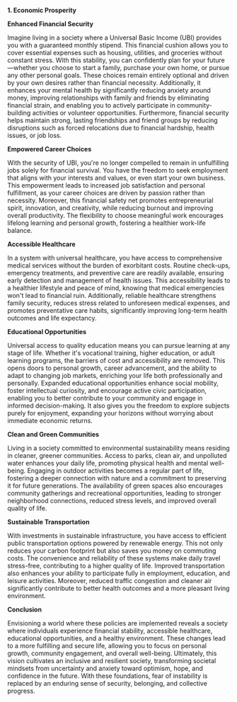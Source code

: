 **1. Economic Prosperity**

**Enhanced Financial Security**

Imagine living in a society where a Universal Basic Income (UBI) provides you with a guaranteed monthly stipend. This financial cushion allows you to cover essential expenses such as housing, utilities, and groceries without constant stress. With this stability, you can confidently plan for your future—whether you choose to start a family, purchase your own home, or pursue any other personal goals. These choices remain entirely optional and driven by your own desires rather than financial necessity. Additionally, it enhances your mental health by significantly reducing anxiety around money, improving relationships with family and friends by eliminating financial strain, and enabling you to actively participate in community-building activities or volunteer opportunities. Furthermore, financial security helps maintain strong, lasting friendships and friend groups by reducing disruptions such as forced relocations due to financial hardship, health issues, or job loss.

**Empowered Career Choices**

With the security of UBI, you're no longer compelled to remain in unfulfilling jobs solely for financial survival. You have the freedom to seek employment that aligns with your interests and values, or even start your own business. This empowerment leads to increased job satisfaction and personal fulfillment, as your career choices are driven by passion rather than necessity. Moreover, this financial safety net promotes entrepreneurial spirit, innovation, and creativity, while reducing burnout and improving overall productivity. The flexibility to choose meaningful work encourages lifelong learning and personal growth, fostering a healthier work-life balance.

**Accessible Healthcare**

In a system with universal healthcare, you have access to comprehensive medical services without the burden of exorbitant costs. Routine check-ups, emergency treatments, and preventive care are readily available, ensuring early detection and management of health issues. This accessibility leads to a healthier lifestyle and peace of mind, knowing that medical emergencies won't lead to financial ruin. Additionally, reliable healthcare strengthens family security, reduces stress related to unforeseen medical expenses, and promotes preventative care habits, significantly improving long-term health outcomes and life expectancy.

**Educational Opportunities**

Universal access to quality education means you can pursue learning at any stage of life. Whether it's vocational training, higher education, or adult learning programs, the barriers of cost and accessibility are removed. This opens doors to personal growth, career advancement, and the ability to adapt to changing job markets, enriching your life both professionally and personally. Expanded educational opportunities enhance social mobility, foster intellectual curiosity, and encourage active civic participation, enabling you to better contribute to your community and engage in informed decision-making. It also gives you the freedom to explore subjects purely for enjoyment, expanding your horizons without worrying about immediate economic returns.

**Clean and Green Communities**

Living in a society committed to environmental sustainability means residing in cleaner, greener communities. Access to parks, clean air, and unpolluted water enhances your daily life, promoting physical health and mental well-being. Engaging in outdoor activities becomes a regular part of life, fostering a deeper connection with nature and a commitment to preserving it for future generations. The availability of green spaces also encourages community gatherings and recreational opportunities, leading to stronger neighborhood connections, reduced stress levels, and improved overall quality of life.

**Sustainable Transportation**

With investments in sustainable infrastructure, you have access to efficient public transportation options powered by renewable energy. This not only reduces your carbon footprint but also saves you money on commuting costs. The convenience and reliability of these systems make daily travel stress-free, contributing to a higher quality of life. Improved transportation also enhances your ability to participate fully in employment, education, and leisure activities. Moreover, reduced traffic congestion and cleaner air significantly contribute to better health outcomes and a more pleasant living environment.

**Conclusion**

Envisioning a world where these policies are implemented reveals a society where individuals experience financial stability, accessible healthcare, educational opportunities, and a healthy environment. These changes lead to a more fulfilling and secure life, allowing you to focus on personal growth, community engagement, and overall well-being. Ultimately, this vision cultivates an inclusive and resilient society, transforming societal mindsets from uncertainty and anxiety toward optimism, hope, and confidence in the future. With these foundations, fear of instability is replaced by an enduring sense of security, belonging, and collective progress.

